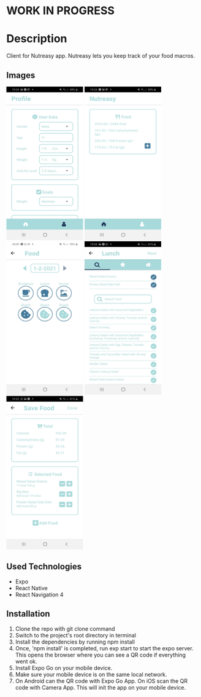 # WORK IN PROGRESS

# Description

Client for Nutreasy app. Nutreasy lets you keep track of your food macros.

## Images
<p float="left">
  <img src="https://github.com/angelokeirsebilck/nutreasy-client/blob/develop/Images/nutreasy1.jpeg" width="200" height="400" />
<img src="https://github.com/angelokeirsebilck/nutreasy-client/blob/develop/Images/nutreasy2.jpeg" width="200" height="400" />
<img src="https://github.com/angelokeirsebilck/nutreasy-client/blob/develop/Images/nutreasy5.jpeg" width="200" height="400" />
<img src="https://github.com/angelokeirsebilck/nutreasy-client/blob/develop/Images/nutreasy3.jpeg" width="200" height="400" />
<img src="https://github.com/angelokeirsebilck/nutreasy-client/blob/develop/Images/nutreasy4.jpeg" width="200" height="400" />
</p>




## Used Technologies

- Expo
- React Native
- React Navigation 4

## Installation

1. Clone the repo with git clone command
2. Switch to the project's root directory in terminal
3. Install the dependencies by running npm install
4. Once, 'npm install' is completed, run exp start to start the expo server. This opens the browser where you can see a QR code if everything went ok.
5. Install Expo Go on your mobile device.
6. Make sure your mobile device is on the same local network.
7. On Android can the QR code with Expo Go App. On iOS scan the QR code with Camera App. This will init the app on your mobile device.
